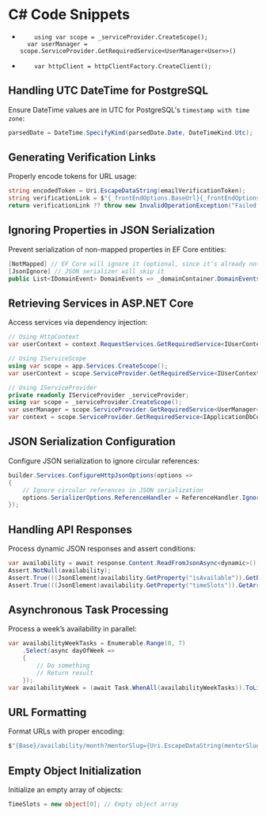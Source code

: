 # C# Code Snippets

-         using var scope = _serviceProvider.CreateScope();
        var userManager = scope.ServiceProvider.GetRequiredService<UserManager<User>>()
-         var httpClient = httpClientFactory.CreateClient();

## Handling UTC DateTime for PostgreSQL

Ensure DateTime values are in UTC for PostgreSQL's `timestamp with time zone`:

```csharp
parsedDate = DateTime.SpecifyKind(parsedDate.Date, DateTimeKind.Utc);
```

## Generating Verification Links

Properly encode tokens for URL usage:

```csharp
string encodedToken = Uri.EscapeDataString(emailVerificationToken);
string verificationLink = $"{_frontEndOptions.BaseUrl}{_frontEndOptions.EmailVerificationPagePath}?token={encodedToken}&email={emailAddress}";
return verificationLink ?? throw new InvalidOperationException("Failed to generate verification link.");
```

## Ignoring Properties in JSON Serialization

Prevent serialization of non-mapped properties in EF Core entities:

```csharp
[NotMapped] // EF Core will ignore it (optional, since it’s already not mapped)
[JsonIgnore] // JSON serializer will skip it
public List<IDomainEvent> DomainEvents => _domainContainer.DomainEvents;
```

## Retrieving Services in ASP.NET Core

Access services via dependency injection:

```csharp
// Using HttpContext
var userContext = context.RequestServices.GetRequiredService<IUserContext>();

// Using IServiceScope
using var scope = app.Services.CreateScope();
var userContext = scope.ServiceProvider.GetRequiredService<IUserContext>();

// Using IServiceProvider
private readonly IServiceProvider _serviceProvider;
using var scope = _serviceProvider.CreateScope();
var userManager = scope.ServiceProvider.GetRequiredService<UserManager<User>>();
var context = scope.ServiceProvider.GetRequiredService<IApplicationDbContext>();
```

## JSON Serialization Configuration

Configure JSON serialization to ignore circular references:

```csharp
builder.Services.ConfigureHttpJsonOptions(options =>
{
    // Ignore circular references in JSON serialization
    options.SerializerOptions.ReferenceHandler = ReferenceHandler.IgnoreCycles;
});
```

## Handling API Responses

Process dynamic JSON responses and assert conditions:

```csharp
var availability = await response.Content.ReadFromJsonAsync<dynamic>();
Assert.NotNull(availability);
Assert.True(((JsonElement)availability.GetProperty("isAvailable")).GetBoolean());
Assert.True(((JsonElement)availability.GetProperty("timeSlots")).GetArrayLength() > 0);
```

## Asynchronous Task Processing

Process a week’s availability in parallel:

```csharp
var availabilityWeekTasks = Enumerable.Range(0, 7)
    .Select(async dayOfWeek =>
    {
        // Do something
        // Return result
    });
var availabilityWeek = (await Task.WhenAll(availabilityWeekTasks)).ToList();
```

## URL Formatting

Format URLs with proper encoding:

```csharp
$"{Base}/availability/month?mentorSlug={Uri.EscapeDataString(mentorSlug)}&year={year}&month={month}";
```

## Empty Object Initialization

Initialize an empty array of objects:

```csharp
TimeSlots = new object[0]; // Empty object array
```